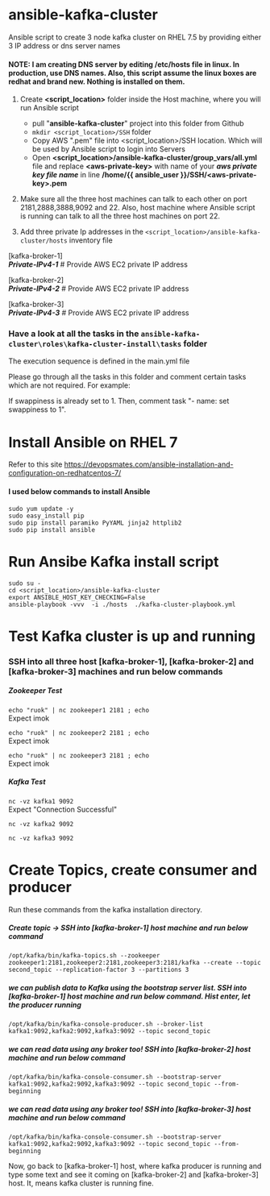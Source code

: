# ansible-kafka-cluster
Ansible script to create 3 node kafka cluster on RHEL 7.5 by providing either 3 IP address or dns server names 

#### NOTE: I am creating DNS server by editing /etc/hosts file in linux. In production, use DNS names. Also, this script assume the linux boxes are redhat and brand new. Nothing is installed on them. 

1. Create **<script_location>** folder inside the Host machine, where you will run Ansible script
   * pull "**ansible-kafka-cluster**" project into this folder from Github
   * `mkdir <script_location>/SSH` folder     
   * Copy AWS "<aws-private-key>.pem" file into <script_location>/SSH location. Which will be used by Ansible script to login into Servers
   * Open **<script_location>/ansible-kafka-cluster/group_vars/all.yml** file and replace **\<aws-private-key\>** with name of your **_aws private key file name_** in line **/home/{{ ansible_user }}/SSH/\<aws-private-key>\.pem**                         

2. Make sure all the three host machines can talk to each other on port 2181,2888,3888,9092 and 22. Also, host machine where Ansible script is running can talk to all the three host machines on port 22.

3. Add three private Ip addresses in the `<script_location>/ansible-kafka-cluster/hosts` inventory file

[kafka-broker-1]                                        
_**Private-IPv4-1**_                                         # Provide AWS EC2 private IP address

[kafka-broker-2]                   
_**Private-IPv4-2**_                                         # Provide AWS EC2 private IP address

[kafka-broker-3]                
_**Private-IPv4-3**_                                         # Provide AWS EC2 private IP address

### Have a look at all the tasks in the `ansible-kafka-cluster\roles\kafka-cluster-install\tasks` folder
The execution sequence is defined in the main.yml file

Please go through all the tasks in this folder and comment certain tasks which are not required. 
For example:

If swappiness is already set to 1. Then, comment task "- name: set swappiness to 1". 

# Install Ansible on RHEL 7 
Refer to this site 
https://devopsmates.com/ansible-installation-and-configuration-on-redhatcentos-7/

#### I used below commands to install Ansible
`sudo yum update -y`             
`sudo easy_install pip`            
`sudo pip install paramiko PyYAML jinja2 httplib2`                   
`sudo pip install ansible`

# Run Ansibe Kafka install script
`sudo su -`                
`cd <script_location>/ansible-kafka-cluster`                                                      
`export ANSIBLE_HOST_KEY_CHECKING=False`                                     
`ansible-playbook -vvv  -i ./hosts  ./kafka-cluster-playbook.yml`

# Test Kafka cluster is up and running

### SSH into all three host [kafka-broker-1], [kafka-broker-2] and [kafka-broker-3] machines and run below commands

##### Zookeeper Test
`echo "ruok" | nc zookeeper1 2181 ; echo`                  
Expect imok

`echo "ruok" | nc zookeeper2 2181 ; echo`         
Expect imok

`echo "ruok" | nc zookeeper3 2181 ; echo`            
Expect imok

##### Kafka Test
`nc -vz kafka1 9092`                 
Expect "Connection Successful" 

`nc -vz kafka2 9092`

`nc -vz kafka3 9092`

# Create Topics, create consumer and producer
Run these commands from the kafka installation directory.

##### Create topic -> SSH into [kafka-broker-1] host machine and run below command
`/opt/kafka/bin/kafka-topics.sh --zookeeper zookeeper1:2181,zookeeper2:2181,zookeeper3:2181/kafka --create --topic second_topic --replication-factor 3 --partitions 3`

##### we can publish data to Kafka using the bootstrap server list. SSH into [kafka-broker-1] host machine and run below command. Hist enter, let the producer running
`/opt/kafka/bin/kafka-console-producer.sh --broker-list kafka1:9092,kafka2:9092,kafka3:9092 --topic second_topic`

##### we can read data using any broker too! SSH into [kafka-broker-2] host machine and run below command
`/opt/kafka/bin/kafka-console-consumer.sh --bootstrap-server kafka1:9092,kafka2:9092,kafka3:9092 --topic second_topic --from-beginning`

##### we can read data using any broker too! SSH into [kafka-broker-3] host machine and run below command
`/opt/kafka/bin/kafka-console-consumer.sh --bootstrap-server kafka1:9092,kafka2:9092,kafka3:9092 --topic second_topic --from-beginning`

Now, go back to [kafka-broker-1] host, where kafka producer is running and type some text and see it coming on [kafka-broker-2] and [kafka-broker-3] host. It, means kafka cluster is running fine.
